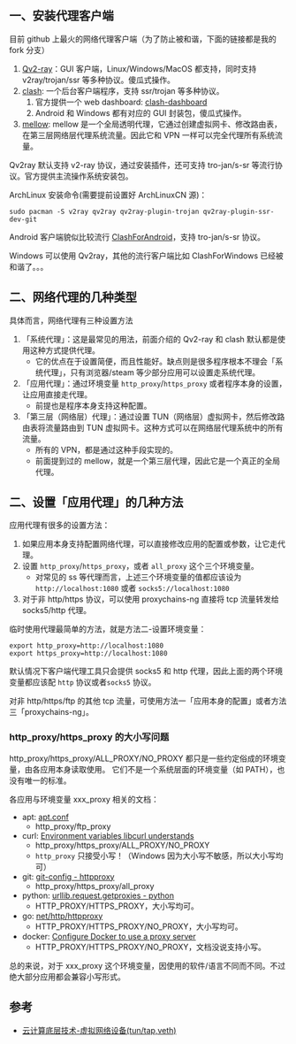 ## 一、安装代理客户端

目前 github 上最火的网络代理客户端（为了防止被和谐，下面的链接都是我的 fork 分支）

1. [Qv2-ray](https://github.com/ryan4yin/Qv2ray)：GUI 客户端，Linux/Windows/MacOS 都支持，同时支持 v2ray/trojan/ssr 等多种协议。傻瓜式操作。
2. [clash](https://github.com/ryan4yin/clash): 一个后台客户端程序，支持 ssr/trojan 等多种协议。
   1. 官方提供一个 web dashboard: [clash-dashboard](https://github.com/Dreamacro/clash-dashboard)
   2. Android 和 Windows 都有对应的 GUI 封装包，傻瓜式操作。
3. [mellow](https://github.com/mellow-io/mellow): mellow 是一个全局透明代理，它通过创建虚拟网卡、修改路由表，在第三层网络层代理系统流量。因此它和 VPN 一样可以完全代理所有系统流量。

Qv2ray 默认支持 v2-ray 协议，通过安装插件，还可支持 tro-jan/s-sr 等流行协议。官方提供主流操作系统安装包。

ArchLinux 安装命令(需要提前设置好 ArchLinuxCN 源)：

```shell
sudo pacman -S v2ray qv2ray qv2ray-plugin-trojan qv2ray-plugin-ssr-dev-git
```

Android 客户端貌似比较流行 [ClashForAndroid](https://github.com/Kr328/ClashForAndroid)，支持 tro-jan/s-sr 协议。

Windows 可以使用 Qv2ray，其他的流行客户端比如 ClashForWindows 已经被和谐了。。。


## 二、网络代理的几种类型

具体而言，网络代理有三种设置方法

1. 「系统代理」：这是最常见的用法，前面介绍的 Qv2-ray 和 clash 默认都是使用这种方式提供代理。
    - 它的优点在于设置简便，而且性能好。缺点则是很多程序根本不理会「系统代理」，只有浏览器/steam 等少部分应用可以设置走系统代理。
1. 「应用代理」：通过环境变量 `http_proxy`/`https_proxy` 或者程序本身的设置，让应用直接走代理。
    - 前提也是程序本身支持这种配置。
1. 「第三层（网络层）代理」：通过设置 TUN（网络层）虚拟网卡，然后修改路由表将流量路由到 TUN 虚拟网卡。这种方式可以在网络层代理系统中的所有流量。
    - 所有的 VPN，都是通过这种手段实现的。
    - 前面提到过的 mellow，就是一个第三层代理，因此它是一个真正的全局代理。

## 二、设置「应用代理」的几种方法

应用代理有很多的设置方法：

1. 如果应用本身支持配置网络代理，可以直接修改应用的配置或参数，让它走代理。
2. 设置 `http_proxy`/`https_proxy`，或者 `all_proxy` 这个三个环境变量。
   - 对常见的 ss 等代理而言，上述三个环境变量的值都应该设为 `http://localhost:1080` 或者 `socks5://localhost:1080`
3. 对于非 http/https 协议，可以使用 proxychains-ng 直接将 tcp 流量转发给 socks5/http 代理。

临时使用代理最简单的方法，就是方法二-设置环境变量：

```shell
export http_proxy=http://localhost:1080
export https_proxy=http://localhost:1080
```

默认情况下客户端代理工具只会提供 socks5 和 http 代理，因此上面的两个环境变量都应该配 `http` 协议或者`socks5` 协议。

对非 http/https/ftp 的其他 tcp 流量，可使用方法一「应用本身的配置」或者方法三「proxychains-ng」。

### http_proxy/https_proxy 的大小写问题

http_proxy/https_proxy/ALL_PROXY/NO_PROXY 都只是一些约定俗成的环境变量，由各应用本身读取使用。
它们不是一个系统层面的环境变量（如 PATH），也没有唯一的标准。

各应用与环境变量 xxx_proxy 相关的文档：

- apt: [apt.conf](https://linux.die.net/man/5/apt.conf)
  - http_proxy/ftp_proxy
- curl: [Environment variables libcurl understands](https://curl.haxx.se/libcurl/c/libcurl-env.html)
  - http_proxy/https_proxy/ALL_PROXY/NO_PROXY
  - `http_proxy` 只接受小写！（Windows 因为大小写不敏感，所以大小写均可）
- git: [git-config - httpproxy](https://git-scm.com/docs/git-config#Documentation/git-config.txt-httpproxy)
  - http_proxy/https_proxy/all_proxy
- python: [urllib.request.getproxies - python](https://docs.python.org/3/library/urllib.request.html#urllib.request.getproxies)
  - HTTP_PROXY/HTTPS_PROXY，大小写均可。
- go: [net/http/httpproxy](https://golang.org/src/vendor/golang.org/x/net/http/httpproxy/proxy.go)
  - HTTP_PROXY/HTTPS_PROXY/NO_PROXY，大小写均可。
- docker: [Configure Docker to use a proxy server](https://docs.docker.com/network/proxy/#use-environment-variables)
  - HTTP_PROXY/HTTPS_PROXY/NO_PROXY，文档没说支持小写。

总的来说，对于 xxx_proxy 这个环境变量，因使用的软件/语言不同而不同。不过绝大部分应用都会兼容小写形式。


## 参考

- [云计算底层技术-虚拟网络设备(tun/tap,veth)](https://opengers.github.io/openstack/openstack-base-virtual-network-devices-tuntap-veth/)

